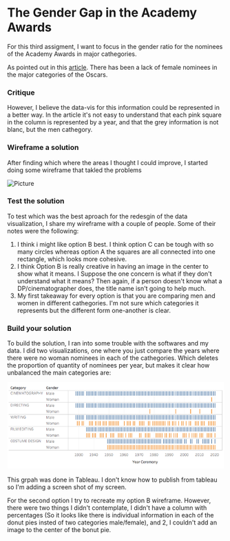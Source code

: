 
# The Gender Gap in the Academy Awards

For this third assigment, I want to focus in the gender ratio for the nominees of the Academy Awards in major cathegories.

As pointed out in this [article](https://www.glamour.com/story/this-chart-breaks-down-the-lack-of-female-nominees-at-the-oscars-in-key-categories-since-1928). There has been a lack of female nominees in the major categories of the Oscars. 

### Critique

However, I believe the data-vis for this information could be represented in a better way. In the article it's not easy to understand that each pink square in the column is represented by a year, and that the grey information is not blanc, but the men cathegory. 

### Wireframe a solution

After finding which where the areas I thought I could improve, I started doing some wireframe that takled the problems

![Picture](IMAG_0142.jpg)

### Test the solution

To test which was the best aproach for the redesgin of the data visualization, I share my wireframe with a couple of people. Some of their notes were the following:
1. I think i might like option B best. I think option C can be tough with so many circles whereas option A the squares are all connected into one rectangle, which looks more cohesive.
2. I think Option B is really creative in having an image in the center to show what it means. I Suppose the one concern is what if they don't understand what it means? Then again, if a person doesn't know what a DP/cinematographer does, the title name isn't going to help much.
3. My first takeaway for every option is that you are comparing men and women in different cathegories. I'm not sure which categories it represents but the different form one-another is clear.

### Build your solution 

To build the solution, I ran into some trouble with the softwares and my data. I did two visualizations, one where you just compare the years where there were no woman nominees in each of the cathegories. Which deletes the proportion of quantity of nominees per year, but makes it clear how unbalanced the main categories are:

![Picture](Tableau.png)

This grpah was done in Tableau. I don't know how to publish from tableau so I'm adding a screen shot of my screen.

For the second option I try to recreate my option B wireframe. However, there were two things I didn't contemplate, I didn't have a column with percentages (So it looks like there is individual information in each of the donut pies insted of two categories male/female), and 2, I couldn't add an image to the center of the bonut pie. 

<div class="flourish-embed flourish-chart" data-src="visualisation/5360916"><script src="https://public.flourish.studio/resources/embed.js"></script></div>

